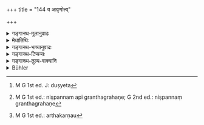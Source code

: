 +++
title = "144 य आवृणोत्य्"

+++

<details><summary>गङ्गानथ-मूलानुवादः</summary>

He who rightly fills one’s both ears with the Veda should be regarded as his Father and Mother; one should not, at any time, do him harm.—(144)
</details>

<details><summary>मेधातिथिः</summary>

य **उभौ श्रवणौ ब्रह्मणा** वेदाध्यापनेन **आवृणोति स माता स पिता ज्ञेयः** । नेदम् अध्यापकस्य मतापितृशब्दवाच्यताविधानम् । आचार्यादिशब्दवत् प्रसिद्धार्थौ हि पितृमातृशब्दौ । जनकः पिता । जननी माता । उपचारेणाध्यापकस्तुत्यर्थं प्रयुज्येते । यथा गौर् वाहीक इति । लोके ह्य् अन्त्यन्तोपकारकौ मातापितरौ प्रथितौ, तौ हितं जनयतो भक्तादिना पुष्णीतः, स्वशरीरानपेक्षम् अपि पुत्रहिते प्रवर्तेते । अतो महोपकारकत्वात् ताभ्याम् उपाध्यायः स्तूयते । यो विद्यायां उपकरोति स सर्वोपकारकेभ्यः श्रेयान् । **अवितथं** क्रियाविशेषणम् एतत् । अवितथेन सत्येन ब्रह्मणानक्षरविस्वरवर्णितेन तन् **न द्रुह्येत**[^३९७] । अपकारो द्रोहस् तद् उपरि अवज्ञानं च । **कदाचन** निष्पन्नग्रन्थग्रहणे[^३९८] तदुत्तरकालम् अपि **न** **द्रुह्येत** । तथा च निरुक्तकारः- 


[^३९८]:
     M G 1st ed.: niṣpannam api granthagrahaṇe; G 2nd ed.: niṣpannaṃ granthagrahaṇe


[^३९७]:
     M G 1st ed. J: duṣyeta

- अध्यापिता ये गुरून् नाद्रियन्ते विप्रा वाचा मनसा कर्मणा वा । 

नाद्रियन्ते अवज्ञां कुर्वन्ति । 

- यथैव ते 

शिष्या ।

- न गुरोर् भोजनीयाः 

न भोगाय कल्पन्ते ।

- तथैव तान् न भुनक्ति श्रुतं तत् । (निर् २.४)

पाठान्तरम् "आतृणत्ति" इति । अर्थात् कर्णौ[^३९९] भिनत्ति विध्यतीत्य् उपमयाध्यापनम् एवोच्यते । 


[^३९९]:
     M G 1st ed.: arthakarṇau

- अविद्धकर्णः किल स स्मृतो नरः श्रुतं न यस्य श्रुतिगोचरं गतम् । इति । सर्वाध्यापकानाम् आचार्योपाध्यायगुरूणाम् अयं कृतविध्यस्यापि द्रोहप्रतिषेधः ॥ २.१४४ ॥
</details>

<details><summary>गङ्गानथ-भाष्यानुवादः</summary>

‘*He who fills both ears with the Veda*’—by teaching—‘*should be regarded as his Father and Mother*.’

The present verse does not enjoin that the words ‘Father’ and ‘Mother’ denote the teacher; because these two terms, ‘Father and Mother,’ have their denotations as well known as the words ‘Ācārya’ and the rest,—that the term ‘Father’ denotes the *progenitor*, and ‘mother’ the
*progenitress*. As a matter of fact, these two terms have been applied
here for the purpose of indirectly eulogising the Teacher; just as in such expressions as ‘the ploughman is an ox.’ Inordinary experience the father and the mother are known as one’s best benefactors; they give one birth, bring him up with food, and seek to do good to their child, even at the risk of their body. Hence, the Teacher also, being a great benefactor, is eulogised as being equal to them; the sense being that he who helps one by imparting learning is superior to all other benefactors.

‘*Rightly*’—is an adverb; the sense being that the Veda imparted is
*right*, correct; not vitiated either by the omission of letters or by
wrong accent.

‘*Harm*’ stands for *injury*, and also for *disrespect*.

‘*At any time*’—*i.e*., even after the learning of books has been accomplished, one should do him no harm. Says the author of the
*Nirukta*—‘ The Brāhmaṇas who, after being taught, do not honour their
teachers, by word, mind and act, etc., etc.’;—‘*Do not honour*,’ *i.e*., disregard;—‘Just as such pupils are of no use to the teacher’—bring him no benefit—‘so also does the learning bring no benefit to the pupils.’

‘*Ātṛṇoti*’ is another reading (for ‘*āvṛṇoti*’ in the Text), which means ‘pierces’ or ‘penetrates’ the two ears; which figuratively implies ‘teaching’; as we find in the line—‘he is called a man with
*impenetrated ears* whose ears hare not been reached by learning.’

This verse prohibits the doing of harm, by one even after he has acquired all the learning, to all the three kinds of *Teachers*—the Preceptor, the Sub-teacher and the Mentor.—(144)
</details>

<details><summary>गङ्गानथ-टिप्पन्यः</summary>

This verse, along with verse 114, occurs in an older form (as Burnell remarks) in the Viṣṇu and Vaśiṣṭha Smṛtis; and also in *Nirukta* II. 4, where the verb appears as ‘*ātṛṇatti*’.

It is quoted in *Smṛticandrikā* (Saṃskāra, p. 93), which explains ‘*āvṛṇoti*’ as ‘fill’, and ‘*avitatham*’ as ‘free from wrong accentuation and other defects’.
</details>

<details><summary>गङ्गानथ-तुल्य-वाक्यानि</summary>

*Viṣṇu-smṛti*, 30.40.—‘He who fills one’s ears with the truth, imparting
nectar, without causing pain,—him I regard as Father and Mother; and knowing what he has done, one should hear no malice towards him.’

*Āpastamba-Dharmasūtra*, 1.1.25.—‘One should never bear malice towards
him.’

*Nirukta*, *Naigamakāṇḍa*, 4.—‘He who has expounded the Veda is to be
regarded as similar to Viṣṇu.’
</details>

<details><summary>Bühler</summary>

144	That (man) who truthfully fills both his ears with the Veda, (the pupil) shall consider as his father and mother; he must never offend him.
</details>
